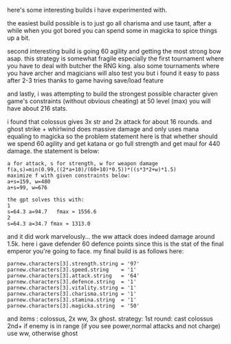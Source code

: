 here's some interesting builds i have experimented with.

the easiest build possible is to just go all charisma and use taunt,
after a while when you got bored you can spend some in magicka to spice things
up a bit.

second interesting build is going 60 agility and 
getting the most strong bow asap. this strategy is somewhat fragile
especially the first tournament where you have to deal with butcher the RNG king.
also some tournaments where you have archer and magicians will also test you
but i found it easy to pass after 2-3 tries thanks to game having save/load feature

and lastly, i was attempting to build the strongest possible character given
game's constraints (without obvious cheating) at 50 level (max) you will have about 216 stats.

i found that colossus gives 3x str and 2x attack for about 16 rounds.
and ghost strike + whirlwind does massive damage and only uses mana equaling to magicka
so the problem statement here is that whether should we spend 60 agility and get katana
or go full strength and get maul for 440 damage. the statement is below:
```
a for attack, s for strength, w for weapon damage
f(a,s)=min(0.99,((2*a+10)/(60+10)*0.5))*((s*3*2+w)*1.5) 
maximize f with given constraints below: 
a+s=159, w=480 
a+s=99, w=676

the gpt solves this with:
1
s=64.3 a=94.7	fmax ≈ 1556.6
2	
s=64.3 a=34.7 fmax ≈ 1313.0
```
and it did work marvelously... the ww attack does indeed damage around 1.5k.
here i gave defender 60 defence points since this is the stat of the final emperor
you're going to face.
my final build is as follows here:
```
parnew.characters[3].strength.string = '97'
parnew.characters[3].speed.string    = '1'
parnew.characters[3].attack.string   = '64'
parnew.characters[3].defence.string  = '1'
parnew.characters[3].vitality.string = '1'
parnew.characters[3].charisma.string = '1'
parnew.characters[3].stamina.string  = '1'
parnew.characters[3].magicka.string  = '50'
```
and items : colossus, 2x ww, 3x ghost.
strategy:
1st round: cast colossus
2nd+ if enemy is in range (if you see power,normal attacks and not charge) use ww, otherwise ghost
